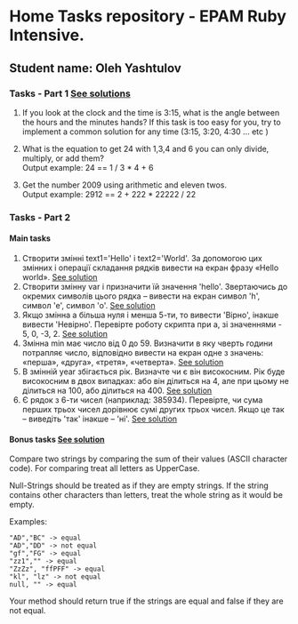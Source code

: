 # Home Tasks repository - EPAM Ruby Intensive.
## Student name: Oleh Yashtulov

### Tasks - Part 1 [See solutions](https://github.com/signal-tenet/EPAM_Ruby_Intensive/blob/tasks_part1/Tasks1_Solutions.md)
1. If you look at the clock and the time is 3:15, what is the angle between the hours and the minutes hands?
If this task is too easy for you, try to implement a common solution for any time (3:15, 3:20, 4:30 ... etc )

2. What is the equation to get 24 with 1,3,4 and 6 you can only divide, multiply, or add them?  
Output example: 24 == 1 / 3 * 4 + 6

3. Get the number 2009 using arithmetic and eleven twos.  
Output example: 2912 == 2 + 222 * 22222 / 22

### Tasks - Part 2
#### Main tasks

1. Створити змінні text1='Hello' і text2='World'. За допомогою цих змінних і операції складання рядків вивести на екран фразу «Hello world». [See solution](https://github.com/signal-tenet/EPAM_Ruby_Intensive/blob/tasks_part2.1/HelloWorld.rb)
2. Створити змінну var і призначити їй значення 'hello'. Звертаючись до окремих символів цього рядка – вивести на екран символ 'h', символ 'e', символ 'o'. [See solution](https://github.com/signal-tenet/EPAM_Ruby_Intensive/blob/tasks_part2.2/Hello_Index.rb)
3. Якщо змінна a більша нуля і менша 5-ти, то вивести 'Вірно', інакше вивести 'Невірно'. Перевірте роботу скрипта при a, зі значеннями - 5, 0, -3, 2. [See solution](https://github.com/signal-tenet/EPAM_Ruby_Intensive/blob/tasks_part2.3/True_Or_False.rb)
4. Змінна min має число від 0 до 59. Визначити в яку чверть години потрапляє число, відповідно вивести на екран одне з значень: «перша», «друга», «третя», «четверта». [See solution](https://github.com/signal-tenet/EPAM_Ruby_Intensive/blob/tasks_part2.4/quarter.rb)
5. В змінній year збігається рік. Визначте чи є він високосним. Рік буде високосним в двох випадках: або він ділиться на 4, але при цьому не ділиться на 100, або ділиться на 400. [See solution](https://github.com/signal-tenet/EPAM_Ruby_Intensive/blob/tasks_part2.5/leap_year.rb)
6. Є рядок з 6-ти чисел (наприклад: 385934). Перевірте, чи сума перших трьох чисел дорівнює сумі других трьох чисел. Якщо це так – виведіть 'так' інакше – 'ні'. [See solution](https://github.com/signal-tenet/EPAM_Ruby_Intensive/blob/tasks_part2.6/happy_numbers.rb)

#### Bonus tasks [See solution](https://github.com/signal-tenet/EPAM_Ruby_Intensive/blob/bonus_task/compare_str_sum.rb)
Compare two strings by comparing the sum of their values (ASCII character code).
For comparing treat all letters as UpperCase.


Null-Strings should be treated as if they are empty strings.
If the string contains other characters than letters, treat the whole string as it would be empty.

Examples:
```
"AD","BC" -> equal
"AD","DD" -> not equal
"gf","FG" -> equal
"zz1","" -> equal
"ZzZz", "ffPFF" -> equal
"kl", "lz" -> not equal
null, "" -> equal
```

Your method should return true if the strings are equal and false if they are not equal.
